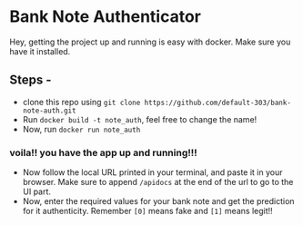# Bank Note Authenticator 

Hey, getting the project up and running is easy with docker. Make sure you have it installed. 

## Steps - 
- clone this repo using `git clone https://github.com/default-303/bank-note-auth.git`
- Run `docker build -t note_auth`, feel free to change the name!
- Now, run `docker run note_auth`

### voila!! you have the app up and running!!!

- Now follow the local URL printed in your terminal, and paste it in your browser. Make sure to append `/apidocs` at the end of the url to go to the UI part.
- Now, enter the required values for your bank note and get the prediction for it authenticity. Remember `[0]` means fake and `[1]` means legit!! 
